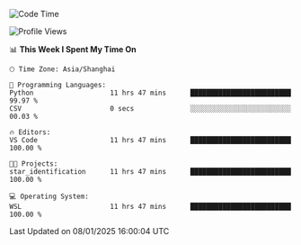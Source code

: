 <!--START_SECTION:waka-->
![Code Time](http://img.shields.io/badge/Code%20Time-2%2C193%20hrs%2015%20mins-blue)

![Profile Views](http://img.shields.io/badge/Profile%20Views-0-blue)

📊 **This Week I Spent My Time On** 

```text
🕑︎ Time Zone: Asia/Shanghai

💬 Programming Languages: 
Python                   11 hrs 47 mins      █████████████████████████   99.97 % 
CSV                      0 secs              ░░░░░░░░░░░░░░░░░░░░░░░░░   00.03 % 

🔥 Editors: 
VS Code                  11 hrs 47 mins      █████████████████████████   100.00 % 

🐱‍💻 Projects: 
star_identification      11 hrs 47 mins      █████████████████████████   100.00 % 

💻 Operating System: 
WSL                      11 hrs 47 mins      █████████████████████████   100.00 % 
```


 Last Updated on 08/01/2025 16:00:04 UTC
<!--END_SECTION:waka-->